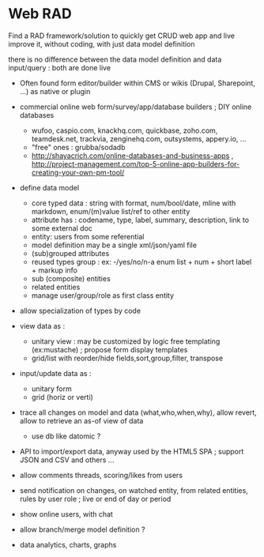 # Web RAD

Find a RAD framework/solution to quickly get CRUD web app and live improve it, without coding, with just data model definition

there is no difference between the data model definition and data input/query : both are done live

* Often found form editor/builder within CMS or wikis (Drupal, Sharepoint, ...) as native or plugin
* commercial online web form/survey/app/database builders ; DIY online databases
  * wufoo, caspio.com, knackhq.com, quickbase, zoho.com, teamdesk.net, trackvia, zenginehq.com, outsystems, appery.io, ...
  * "free" ones : grubba/sodadb 
  * http://shayacrich.com/online-databases-and-business-apps , http://project-management.com/top-5-online-app-builders-for-creating-your-own-pm-tool/

* define data model 
  * core typed data : string with format, num/bool/date, mline with markdown, enum/(m)value list/ref to other entity
  * attribute has : codename, type, label, summary, description, link to some external doc
  * entity: users from some referential
  * model definition may be a single xml/json/yaml file
  * (sub)grouped attributes
  * reused types group : ex: -/yes/no/n-a enum list + num + short label + markup info
  * sub (composite) entities
  * related entities
  * manage user/group/role as first class entity
* allow specialization of types by code
* view data as :
  * unitary view : may be customized by logic free templating (ex:mustache) ; propose form display templates
  * grid/list with reorder/hide fields,sort,group,filter, transpose
* input/update data as :
  * unitary form
  * grid (horiz or verti)
* trace all changes on model and data (what,who,when,why), allow revert, allow to retrieve an as-of view of data
  * use db like datomic ?
* API to import/export data, anyway used by the HTML5 SPA ; support JSON and CSV and others ...
* allow comments threads, scoring/likes from users
* send notification on changes, on watched entity, from related entities, rules by user role ; live or end of day or period
* show online users, with chat
* allow branch/merge model definition ?
* data analytics, charts, graphs
